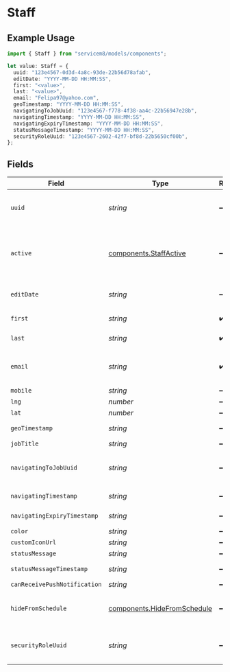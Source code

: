 # Staff

## Example Usage

```typescript
import { Staff } from "servicem8/models/components";

let value: Staff = {
  uuid: "123e4567-0d3d-4a8c-93de-22b56d78afab",
  editDate: "YYYY-MM-DD HH:MM:SS",
  first: "<value>",
  last: "<value>",
  email: "Felipa97@yahoo.com",
  geoTimestamp: "YYYY-MM-DD HH:MM:SS",
  navigatingToJobUuid: "123e4567-f778-4f38-aa4c-22b56947e28b",
  navigatingTimestamp: "YYYY-MM-DD HH:MM:SS",
  navigatingExpiryTimestamp: "YYYY-MM-DD HH:MM:SS",
  statusMessageTimestamp: "YYYY-MM-DD HH:MM:SS",
  securityRoleUuid: "123e4567-2602-42f7-bf8d-22b5650cf00b",
};
```

## Fields

| Field                                                                      | Type                                                                       | Required                                                                   | Description                                                                | Example                                                                    |
| -------------------------------------------------------------------------- | -------------------------------------------------------------------------- | -------------------------------------------------------------------------- | -------------------------------------------------------------------------- | -------------------------------------------------------------------------- |
| `uuid`                                                                     | *string*                                                                   | :heavy_minus_sign:                                                         | Record UUID key                                                            | 123e4567-0d3d-4a8c-93de-22b56d78afab                                       |
| `active`                                                                   | [components.StaffActive](../../models/components/staffactive.md)           | :heavy_minus_sign:                                                         | Record active/deleted flag. <br/><br/>Valid values are [0,1]               |                                                                            |
| `editDate`                                                                 | *string*                                                                   | :heavy_minus_sign:                                                         | Record last modified timestamp                                             | YYYY-MM-DD HH:MM:SS                                                        |
| `first`                                                                    | *string*                                                                   | :heavy_check_mark:                                                         | Staff First Name                                                           |                                                                            |
| `last`                                                                     | *string*                                                                   | :heavy_check_mark:                                                         | Staff Last Name                                                            |                                                                            |
| `email`                                                                    | *string*                                                                   | :heavy_check_mark:                                                         | Staff Email Address. This is also your login name.                         |                                                                            |
| `mobile`                                                                   | *string*                                                                   | :heavy_minus_sign:                                                         | N/A                                                                        |                                                                            |
| `lng`                                                                      | *number*                                                                   | :heavy_minus_sign:                                                         | N/A                                                                        |                                                                            |
| `lat`                                                                      | *number*                                                                   | :heavy_minus_sign:                                                         | N/A                                                                        |                                                                            |
| `geoTimestamp`                                                             | *string*                                                                   | :heavy_minus_sign:                                                         | N/A                                                                        | YYYY-MM-DD HH:MM:SS                                                        |
| `jobTitle`                                                                 | *string*                                                                   | :heavy_minus_sign:                                                         | N/A                                                                        |                                                                            |
| `navigatingToJobUuid`                                                      | *string*                                                                   | :heavy_minus_sign:                                                         | N/A                                                                        | 123e4567-f778-4f38-aa4c-22b56947e28b                                       |
| `navigatingTimestamp`                                                      | *string*                                                                   | :heavy_minus_sign:                                                         | N/A                                                                        | YYYY-MM-DD HH:MM:SS                                                        |
| `navigatingExpiryTimestamp`                                                | *string*                                                                   | :heavy_minus_sign:                                                         | N/A                                                                        | YYYY-MM-DD HH:MM:SS                                                        |
| `color`                                                                    | *string*                                                                   | :heavy_minus_sign:                                                         | N/A                                                                        |                                                                            |
| `customIconUrl`                                                            | *string*                                                                   | :heavy_minus_sign:                                                         | N/A                                                                        |                                                                            |
| `statusMessage`                                                            | *string*                                                                   | :heavy_minus_sign:                                                         | N/A                                                                        |                                                                            |
| `statusMessageTimestamp`                                                   | *string*                                                                   | :heavy_minus_sign:                                                         | N/A                                                                        | YYYY-MM-DD HH:MM:SS                                                        |
| `canReceivePushNotification`                                               | *string*                                                                   | :heavy_minus_sign:                                                         | N/A                                                                        |                                                                            |
| `hideFromSchedule`                                                         | [components.HideFromSchedule](../../models/components/hidefromschedule.md) | :heavy_minus_sign:                                                         | <br/><br/>Valid values are [0,1]                                           |                                                                            |
| `securityRoleUuid`                                                         | *string*                                                                   | :heavy_minus_sign:                                                         | N/A                                                                        | 123e4567-2602-42f7-bf8d-22b5650cf00b                                       |